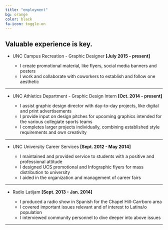 ```yaml
---
title: "employment"
bg: orange
color: black
fa-icon: toggle-on
---
```


## Valuable experience is key. 

- UNC Campus Recreation - Graphic Designer **[July 2015 - present]**

  - I create promotional material, like flyers, social media banners and posters
  - I work and collaborate with coworkers to establish and follow one aesthetic
  
-------------------------

- UNC Athletics Department - Graphic Design Intern **[Oct. 2014 - present]**

  - I assist graphic design director with day-to-day projects, like digital and print advertisements 
  - I provide input on design pitches for upcoming graphics intended for the various collegiate sports teams
  - I completes larger projects individually, combining established style requirements and own creativity
  
-------------------------

- UNC University Career Services **[Sept. 2012 - May 2014]**

  - I maintained and provided service to students with a positive and professional attitude
  - I designed UCS promotional and Infographic flyers for mass distribution to university
  - I aided in the organization and management of career fairs
  
-------------------------

- Radio Latijam **[Sept. 2013 - Jan. 2014]**

  - I produced a radio show in Spanish for the Chapel Hill-Carrboro area
  - I covered important issues relevant and of interest to Latina/o population 
  - I interviewed community personnel to dive deeper into above issues
  
-------------------------

<!-- - Run  `git checkout publish && git branch -m master && git push -u origin master && git branch -D gh-pages` to get the *publish* branch as master for a clean, empty starting point.
- On your github project page go to *settings* again and change your **default branch** to ***master***
- Run `git push origin --delete gh-pages` to delete your remote's development branch

Now hop over to [Usage](#usage) to get it running with your own stuff!

**When you publish changes use `git push -u origin master`** 


## Setup as standalone project page

- Go click **fork** on the [github project page](https://github.com/t413/SinglePaged)
- Rename your new repository to `whatever you want`. (click settings in the right column)
  * It will go live at yourusername.github.io/**WhateverYouWant**
- Clone your repository, cd into the project
- Run `git checkout publish && git branch -D gh-pages && git branch -m gh-pages && git push -uf origin gh-pages` to swap the *publish* and *gh-pages* branch.

Now hop over to [Usage](#usage) to get it running with your own stuff!

**When you publish changes use `git push -u origin gh-pages`**




## Setup inside existing project

This is the most complicated use-case .. but it's the coolest.
Say you've got your kickass project `github.com/t413/kicker` and want to have
some web presence to post about on [hacker news](http://news.ycombinator.com).
This will create an orphan branch called `gh_pages` in your repository
where you can publish changes, posts, images, and such. It won't alter your code at all.

- `cd` into your project on the command line
- use `git remote add -t publish singlepage git@github.com:t413/SinglePaged.git` to get access to this repository.
- use `git fetch singlepage publish:gh-pages` to fetch the remote branch
- use `git branch --set-upstream gh-pages singlepage/publish && git checkout gh-pages;`
  This creates and checks out an orphan branch called gh-pages that tracks the original and lets you make changes.
- When you run `git push gh-pages:origin/gh-pages` it'll be live at *yourusername.github.io/repositoryName*

Now hop over to [Usage](#usage) to get it running with your own stuff!

**When you publish changes use `git push -u origin gh-pages`** -->

